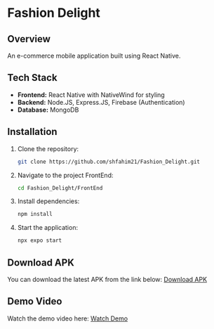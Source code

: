 # Fashion Delight

## Overview
An e-commerce mobile application built using React Native.
<!-- ## Features
- User authentication (Sign up, Login, Logout)
- Product browsing and search
- Personalized recommendations
- Price comparison across multiple platforms
- Secure payments
- Order tracking
- Push notifications -->

## Tech Stack
- **Frontend:** React Native with NativeWind for styling
- **Backend:** Node.JS, Express.JS, Firebase (Authentication)
- **Database:** MongoDB 

## Installation
1. Clone the repository:
   ```sh
   git clone https://github.com/shfahim21/Fashion_Delight.git
   ```
2. Navigate to the project FrontEnd:
   ```sh
   cd Fashion_Delight/FrontEnd
   ```
3. Install dependencies:
   ```sh
   npm install
   ```
4. Start the application:
   ```sh
   npx expo start
   ```

## Download APK
You can download the latest APK from the link below:
[Download APK](https://drive.google.com/file/d/160BA25RSk7xjHdXA2nBVfrveRTZ7e9Mj/view?usp=sharing)

## Demo Video
Watch the demo video here:
[Watch Demo](https://drive.google.com/file/d/1Ap8VAtkuQkdFQzSGcecgniLEkH18SyEF/view?usp=drive_link)

